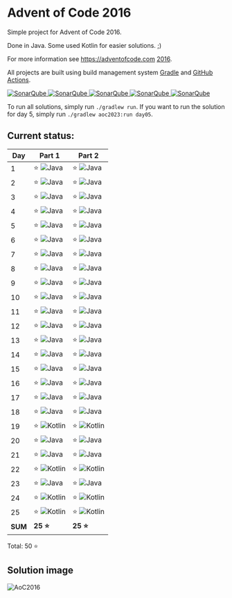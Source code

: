 # Advent of Code 2016

Simple project for Advent of Code 2016.

Done in Java. Some used Kotlin for easier solutions. ;)

For more information see https://adventofcode.com [2016](https://adventofcode.com/2016).

All projects are built using build management system
[Gradle](https://gradle.org/) and [GitHub Actions](https://docs.github.com/actions).

[![SonarQube](https://sonarcloud.io/api/project_badges/measure?project=de.havox_design.aoc%3Aadvent_of_code2016&metric=alert_status "The current SonarQube analysis status")
![SonarQube](https://sonarcloud.io/api/project_badges/measure?project=de.havox_design.aoc%3Aadvent_of_code2016&metric=coverage "The current coverage")
![SonarQube](https://sonarcloud.io/api/project_badges/measure?project=de.havox_design.aoc%3Aadvent_of_code2016&metric=bugs "The current number of SonarQube bugs")
![SonarQube](https://sonarcloud.io/api/project_badges/measure?project=de.havox_design.aoc%3Aadvent_of_code2016&metric=vulnerabilities "The current number of SonarQube vulnerabilities")
![SonarQube](https://sonarcloud.io/api/project_badges/measure?project=de.havox_design.aoc%3Aadvent_of_code2016&metric=code_smells "The current number of SonarQube code smells")](https://sonarcloud.io/dashboard?id=de.havox_design.aoc:advent_of_code2016)

To run all solutions, simply run `./gradlew run`. If you want to run the solution for day 5, simply run
`./gradlew aoc2023:run day05`.

## Current status:

| Day     | Part 1                      | Part 2                      |
|---------|-----------------------------|-----------------------------|
| 1       | ⭐ ![Java](img/java.png)     | ⭐ ![Java](img/java.png)     |
| 2       | ⭐ ![Java](img/java.png)     | ⭐ ![Java](img/java.png)     |
| 3       | ⭐ ![Java](img/java.png)     | ⭐ ![Java](img/java.png)     |
| 4       | ⭐ ![Java](img/java.png)     | ⭐ ![Java](img/java.png)     |
| 5       | ⭐ ![Java](img/java.png)     | ⭐ ![Java](img/java.png)     |
| 6       | ⭐ ![Java](img/java.png)     | ⭐ ![Java](img/java.png)     |
| 7       | ⭐ ![Java](img/java.png)     | ⭐ ![Java](img/java.png)     |
| 8       | ⭐ ![Java](img/java.png)     | ⭐ ![Java](img/java.png)     |
| 9       | ⭐ ![Java](img/java.png)     | ⭐ ![Java](img/java.png)     |
| 10      | ⭐ ![Java](img/java.png)     | ⭐ ![Java](img/java.png)     |
| 11      | ⭐ ![Java](img/java.png)     | ⭐ ![Java](img/java.png)     |
| 12      | ⭐ ![Java](img/java.png)     | ⭐ ![Java](img/java.png)     |
| 13      | ⭐ ![Java](img/java.png)     | ⭐ ![Java](img/java.png)     |
| 14      | ⭐ ![Java](img/java.png)     | ⭐ ![Java](img/java.png)     |
| 15      | ⭐ ![Java](img/java.png)     | ⭐ ![Java](img/java.png)     |
| 16      | ⭐ ![Java](img/java.png)     | ⭐ ![Java](img/java.png)     |
| 17      | ⭐ ![Java](img/java.png)     | ⭐ ![Java](img/java.png)     |
| 18      | ⭐ ![Java](img/java.png)     | ⭐ ![Java](img/java.png)     |
| 19      | ⭐ ![Kotlin](img/kotlin.png) | ⭐ ![Kotlin](img/kotlin.png) |
| 20      | ⭐ ![Java](img/java.png)     | ⭐ ![Java](img/java.png)     |
| 21      | ⭐ ![Java](img/java.png)     | ⭐ ![Java](img/java.png)     |
| 22      | ⭐ ![Kotlin](img/kotlin.png) | ⭐ ![Kotlin](img/kotlin.png) |
| 23      | ⭐ ![Java](img/java.png)     | ⭐ ![Java](img/java.png)     |
| 24      | ⭐ ![Kotlin](img/kotlin.png) | ⭐ ![Kotlin](img/kotlin.png) |
| 25      | ⭐ ![Kotlin](img/kotlin.png) | ⭐ ![Kotlin](img/kotlin.png) |
| **SUM** | **25 ⭐**                    | **25 ⭐**                    |

Total: 50 ⭐

## Solution image
![AoC2016](img/Advent_of_Code_2016.png)
